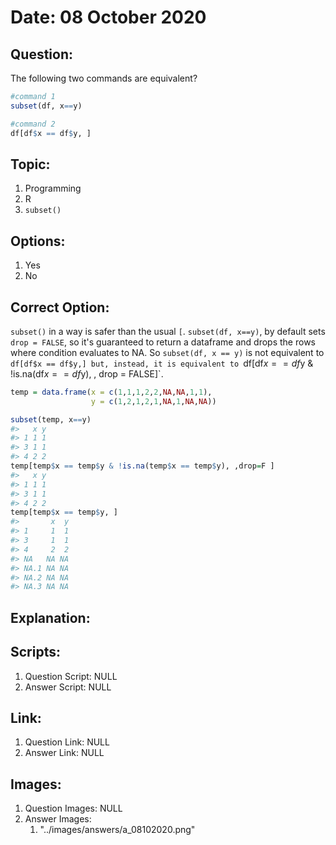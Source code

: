 # Date: 08 October 2020

## Question:
The following two commands are equivalent?
```r
#command 1
subset(df, x==y)

#command 2
df[df$x == df$y, ]
```

## Topic:
1. Programming
2. R
3. `subset()`

## Options:
1. Yes
2. No

## Correct Option:
`subset()` in a way is safer than the usual `[`. `subset(df, x==y)`, by default sets `drop = FALSE`, so it's guaranteed to return a dataframe and drops the rows where condition evaluates to NA. So `subset(df, x == y)` is not equivalent to `df[df$x == df$y,] but, instead, it is equivalent to `df[df$x == df$y & !is.na(df$x == df$y), , drop = FALSE]`.
``` r
temp = data.frame(x = c(1,1,1,2,2,NA,NA,1,1),
                  y = c(1,2,1,2,1,NA,1,NA,NA))

subset(temp, x==y)
#>   x y
#> 1 1 1
#> 3 1 1
#> 4 2 2
temp[temp$x == temp$y & !is.na(temp$x == temp$y), ,drop=F ]
#>   x y
#> 1 1 1
#> 3 1 1
#> 4 2 2
temp[temp$x == temp$y, ]
#>       x  y
#> 1     1  1
#> 3     1  1
#> 4     2  2
#> NA   NA NA
#> NA.1 NA NA
#> NA.2 NA NA
#> NA.3 NA NA
```

## Explanation:

## Scripts:
1. Question Script: NULL
2. Answer Script: NULL

## Link:
1. Question Link: NULL
2. Answer Link: NULL

## Images:
1. Question Images: NULL
2. Answer Images:
   1. "../images/answers/a_08102020.png"
